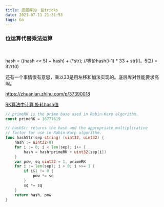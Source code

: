 ```yaml
---
title: 底层库的一些tricks
date: 2021-07-11 21:31:53
tags: Go
---
```




### 位运算代替乘法运算

<br>

   hash = ((hash << 5) + hash) + (*str); //等价hash(i-1) * 33 + str[i]。5(2) = 32(10)

   还有一个事情很有意思，乘以33是用左移和加法实现的。底层库对性能要求高啊。

https://zhuanlan.zhihu.com/p/37390018



[RK算法中计算 旋转hash值](https://github.com/golang/go/blob/2ca44fe2213b53ccaf6f555c11858c6e36490624/src/internal/bytealg/bytealg.go#L54)

```go
// primeRK is the prime base used in Rabin-Karp algorithm.
const primeRK = 16777619

// hashStr returns the hash and the appropriate multiplicative
// factor for use in Rabin-Karp algorithm.
func hashStr(sep string) (uint32, uint32) {
	hash := uint32(0)
	for i := 0; i < len(sep); i++ {
		hash = hash*primeRK + uint32(sep[i])
	}
	var pow, sq uint32 = 1, primeRK
	for i := len(sep); i > 0; i >>= 1 {
		if i&1 != 0 {
			pow *= sq
		}
		sq *= sq
	}
	return hash, pow
}
```

